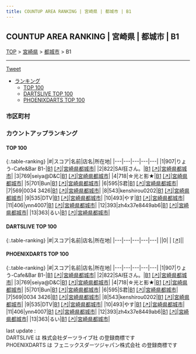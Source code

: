 ```yaml
---
title: COUNTUP AREA RANKING | 宮崎県 | 都城市 | B1
---
```

## COUNTUP AREA RANKING | 宮崎県 | 都城市 | B1

[TOP](/darts/rank/) > [宮崎県](/darts/rank/宮崎県/) > [都城市](/darts/rank/宮崎県/都城市/) > B1

___

<a href="https://twitter.com/share?ref_src=twsrc%5Etfw" data-text="COUNTUP AREA RANKING | 宮崎県都城市B1" class="twitter-share-button" data-hashtags="DARTSLIVE,PHOENIXDARTS,darts,ダーツ" data-show-count="false">Tweet</a>

* [ランキング](#カウントアップランキング)
    * [TOP 100](#top-100)
    * [DARTSLIVE TOP 100](#dartslive-top-100)
    * [PHOENIXDARTS TOP 100](#phoenixdarts-top-100)

### 市区町村

<ul>

</ul>

### カウントアップランキング

#### TOP 100



{:.table-ranking}
|#|スコア|名前|店名|所在地|
|---|---|---|---|---|
|1|907|<span class="rank-name-pd">りょう-Cafe&amp;Bar B1-</span>|<a href="/darts/rank/shops/8546.html">B1</a> <a href="https://vs.phoenixdarts.com/jp/shop/shopDetailInfo/s_8546?s_seq=8546">[↗]</a>|<a href="/darts/rank/宮崎県/都城市">宮崎県都城市</a>|
|2|822|<span class="rank-name-pd">SAI狂さん。</span>|<a href="/darts/rank/shops/8546.html">B1</a> <a href="https://vs.phoenixdarts.com/jp/shop/shopDetailInfo/s_8546?s_seq=8546">[↗]</a>|<a href="/darts/rank/宮崎県/都城市">宮崎県都城市</a>|
|3|769|<span class="rank-name-pd">seiya@D&amp;C</span>|<a href="/darts/rank/shops/8546.html">B1</a> <a href="https://vs.phoenixdarts.com/jp/shop/shopDetailInfo/s_8546?s_seq=8546">[↗]</a>|<a href="/darts/rank/宮崎県/都城市">宮崎県都城市</a>|
|4|718|<span class="rank-name-pd">☆光と影★</span>|<a href="/darts/rank/shops/8546.html">B1</a> <a href="https://vs.phoenixdarts.com/jp/shop/shopDetailInfo/s_8546?s_seq=8546">[↗]</a>|<a href="/darts/rank/宮崎県/都城市">宮崎県都城市</a>|
|5|701|<span class="rank-name-pd">Bun</span>|<a href="/darts/rank/shops/8546.html">B1</a> <a href="https://vs.phoenixdarts.com/jp/shop/shopDetailInfo/s_8546?s_seq=8546">[↗]</a>|<a href="/darts/rank/宮崎県/都城市">宮崎県都城市</a>|
|6|595|<span class="rank-name-pd">S君</span>|<a href="/darts/rank/shops/8546.html">B1</a> <a href="https://vs.phoenixdarts.com/jp/shop/shopDetailInfo/s_8546?s_seq=8546">[↗]</a>|<a href="/darts/rank/宮崎県/都城市">宮崎県都城市</a>|
|7|569|<span class="rank-name-pd">0034 3426</span>|<a href="/darts/rank/shops/8546.html">B1</a> <a href="https://vs.phoenixdarts.com/jp/shop/shopDetailInfo/s_8546?s_seq=8546">[↗]</a>|<a href="/darts/rank/宮崎県/都城市">宮崎県都城市</a>|
|8|543|<span class="rank-name-pd">kenshirou0202</span>|<a href="/darts/rank/shops/8546.html">B1</a> <a href="https://vs.phoenixdarts.com/jp/shop/shopDetailInfo/s_8546?s_seq=8546">[↗]</a>|<a href="/darts/rank/宮崎県/都城市">宮崎県都城市</a>|
|9|535|<span class="rank-name-pd">DTV</span>|<a href="/darts/rank/shops/8546.html">B1</a> <a href="https://vs.phoenixdarts.com/jp/shop/shopDetailInfo/s_8546?s_seq=8546">[↗]</a>|<a href="/darts/rank/宮崎県/都城市">宮崎県都城市</a>|
|10|493|<span class="rank-name-pd">やす</span>|<a href="/darts/rank/shops/8546.html">B1</a> <a href="https://vs.phoenixdarts.com/jp/shop/shopDetailInfo/s_8546?s_seq=8546">[↗]</a>|<a href="/darts/rank/宮崎県/都城市">宮崎県都城市</a>|
|11|406|<span class="rank-name-pd">ynn4007</span>|<a href="/darts/rank/shops/8546.html">B1</a> <a href="https://vs.phoenixdarts.com/jp/shop/shopDetailInfo/s_8546?s_seq=8546">[↗]</a>|<a href="/darts/rank/宮崎県/都城市">宮崎県都城市</a>|
|12|393|<span class="rank-name-pd">zh4x37e8449ab6</span>|<a href="/darts/rank/shops/8546.html">B1</a> <a href="https://vs.phoenixdarts.com/jp/shop/shopDetailInfo/s_8546?s_seq=8546">[↗]</a>|<a href="/darts/rank/宮崎県/都城市">宮崎県都城市</a>|
|13|363|<span class="rank-name-pd">るい</span>|<a href="/darts/rank/shops/8546.html">B1</a> <a href="https://vs.phoenixdarts.com/jp/shop/shopDetailInfo/s_8546?s_seq=8546">[↗]</a>|<a href="/darts/rank/宮崎県/都城市">宮崎県都城市</a>|


#### DARTSLIVE TOP 100



{:.table-ranking}
|#|スコア|名前|店名|所在地|
|---|---|---|---|---|
||0|<span class="rank-name-dl"> </span>|<a href="/darts/rank/shops/.html"></a> <a href="">[↗]</a>|<a href="/darts/rank//"></a>|


#### PHOENIXDARTS TOP 100



{:.table-ranking}
|#|スコア|名前|店名|所在地|
|---|---|---|---|---|
|1|907|<span class="rank-name-pd">りょう-Cafe&amp;Bar B1-</span>|<a href="/darts/rank/shops/8546.html">B1</a> <a href="https://vs.phoenixdarts.com/jp/shop/shopDetailInfo/s_8546?s_seq=8546">[↗]</a>|<a href="/darts/rank/宮崎県/都城市">宮崎県都城市</a>|
|2|822|<span class="rank-name-pd">SAI狂さん。</span>|<a href="/darts/rank/shops/8546.html">B1</a> <a href="https://vs.phoenixdarts.com/jp/shop/shopDetailInfo/s_8546?s_seq=8546">[↗]</a>|<a href="/darts/rank/宮崎県/都城市">宮崎県都城市</a>|
|3|769|<span class="rank-name-pd">seiya@D&amp;C</span>|<a href="/darts/rank/shops/8546.html">B1</a> <a href="https://vs.phoenixdarts.com/jp/shop/shopDetailInfo/s_8546?s_seq=8546">[↗]</a>|<a href="/darts/rank/宮崎県/都城市">宮崎県都城市</a>|
|4|718|<span class="rank-name-pd">☆光と影★</span>|<a href="/darts/rank/shops/8546.html">B1</a> <a href="https://vs.phoenixdarts.com/jp/shop/shopDetailInfo/s_8546?s_seq=8546">[↗]</a>|<a href="/darts/rank/宮崎県/都城市">宮崎県都城市</a>|
|5|701|<span class="rank-name-pd">Bun</span>|<a href="/darts/rank/shops/8546.html">B1</a> <a href="https://vs.phoenixdarts.com/jp/shop/shopDetailInfo/s_8546?s_seq=8546">[↗]</a>|<a href="/darts/rank/宮崎県/都城市">宮崎県都城市</a>|
|6|595|<span class="rank-name-pd">S君</span>|<a href="/darts/rank/shops/8546.html">B1</a> <a href="https://vs.phoenixdarts.com/jp/shop/shopDetailInfo/s_8546?s_seq=8546">[↗]</a>|<a href="/darts/rank/宮崎県/都城市">宮崎県都城市</a>|
|7|569|<span class="rank-name-pd">0034 3426</span>|<a href="/darts/rank/shops/8546.html">B1</a> <a href="https://vs.phoenixdarts.com/jp/shop/shopDetailInfo/s_8546?s_seq=8546">[↗]</a>|<a href="/darts/rank/宮崎県/都城市">宮崎県都城市</a>|
|8|543|<span class="rank-name-pd">kenshirou0202</span>|<a href="/darts/rank/shops/8546.html">B1</a> <a href="https://vs.phoenixdarts.com/jp/shop/shopDetailInfo/s_8546?s_seq=8546">[↗]</a>|<a href="/darts/rank/宮崎県/都城市">宮崎県都城市</a>|
|9|535|<span class="rank-name-pd">DTV</span>|<a href="/darts/rank/shops/8546.html">B1</a> <a href="https://vs.phoenixdarts.com/jp/shop/shopDetailInfo/s_8546?s_seq=8546">[↗]</a>|<a href="/darts/rank/宮崎県/都城市">宮崎県都城市</a>|
|10|493|<span class="rank-name-pd">やす</span>|<a href="/darts/rank/shops/8546.html">B1</a> <a href="https://vs.phoenixdarts.com/jp/shop/shopDetailInfo/s_8546?s_seq=8546">[↗]</a>|<a href="/darts/rank/宮崎県/都城市">宮崎県都城市</a>|
|11|406|<span class="rank-name-pd">ynn4007</span>|<a href="/darts/rank/shops/8546.html">B1</a> <a href="https://vs.phoenixdarts.com/jp/shop/shopDetailInfo/s_8546?s_seq=8546">[↗]</a>|<a href="/darts/rank/宮崎県/都城市">宮崎県都城市</a>|
|12|393|<span class="rank-name-pd">zh4x37e8449ab6</span>|<a href="/darts/rank/shops/8546.html">B1</a> <a href="https://vs.phoenixdarts.com/jp/shop/shopDetailInfo/s_8546?s_seq=8546">[↗]</a>|<a href="/darts/rank/宮崎県/都城市">宮崎県都城市</a>|
|13|363|<span class="rank-name-pd">るい</span>|<a href="/darts/rank/shops/8546.html">B1</a> <a href="https://vs.phoenixdarts.com/jp/shop/shopDetailInfo/s_8546?s_seq=8546">[↗]</a>|<a href="/darts/rank/宮崎県/都城市">宮崎県都城市</a>|


<div class="footer border-top border-gray-light mt-5 pt-3 text-right text-gray">
    last update : <span style="font-weight: italic" id="foot_last_modified"></span><br />
    DARTSLIVE は 株式会社ダーツライブ社 の登録商標です<br />
    PHOENIXDARTS は フェニックスダーツジャパン株式会社 の登録商標です<br />
</div>

<script src="https://cdnjs.cloudflare.com/ajax/libs/jquery.tablesorter/2.31.3/js/jquery.tablesorter.min.js" integrity="sha512-qzgd5cYSZcosqpzpn7zF2ZId8f/8CHmFKZ8j7mU4OUXTNRd5g+ZHBPsgKEwoqxCtdQvExE5LprwwPAgoicguNg==" crossorigin="anonymous" referrerpolicy="no-referrer"></script>
<link rel="stylesheet" href="https://cdnjs.cloudflare.com/ajax/libs/jquery.tablesorter/2.31.3/css/theme.default.min.css" integrity="sha512-wghhOJkjQX0Lh3NSWvNKeZ0ZpNn+SPVXX1Qyc9OCaogADktxrBiBdKGDoqVUOyhStvMBmJQ8ZdMHiR3wuEq8+w==" crossorigin="anonymous" referrerpolicy="no-referrer" />
<script>
$(function() {
    $(".table-ranking").tablesorter({sortList:[[0, 0]]});
    $("#foot_last_modified").text(formatDate(new Date(document.lastModified), 'yyyy-MM-dd HH:mm:ss'));
});
</script>

<script async src="https://platform.twitter.com/widgets.js" charset="utf-8"></script>